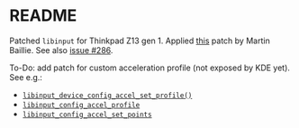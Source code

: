 # README

Patched `libinput` for Thinkpad Z13 gen 1.
Applied [this](https://martin.baillie.id/wrote/avoiding-libinput-hysteresis-on-a-thinkpad/) patch by Martin Baillie.
See also [issue #286](https://gitlab.freedesktop.org/libinput/libinput/-/issues/286).

To-Do: add patch for custom acceleration profile (not exposed by KDE yet).
See e.g.:

- [`libinput_device_config_accel_set_profile()`](https://wayland.freedesktop.org/libinput/doc/latest/api/group__config.html#gac92eb3bcfb9a3e6f670c3ff18451be2f)
- [`libinput_config_accel_profile`](https://wayland.freedesktop.org/libinput/doc/latest/api/group__config.html#gad63796972347f318b180e322e35cee79)
- [`libinput_config_accel_set_points`](https://wayland.freedesktop.org/libinput/doc/latest/api/group__config.html#gaa7f3ed3b0722cdf9fb82d546a8507da4)
